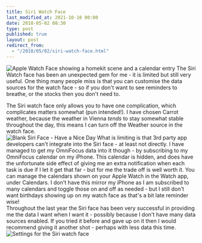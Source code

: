```yaml
---
title: Siri Watch Face
last_modified_at: 2021-10-10 00:00
date: 2018-05-02 08:30
type: post
published: true
layout: post
redirect_from:
  - "/2018/05/02/siri-watch-face.html"
---
```

<img src="https://resources.rosemaryorchard.com/images/blog/siri-watch-face/apple-watch-siri-face-home-calendar.png" alt="Apple Watch Face showing a homekit scene and a calendar entry"> The Siri Watch face has been an unexpected gem for me - it is limited but still very useful. One thing many people miss is that you can customise the data sources for the watch face - so if you don't want to see reminders to breathe, or the stocks then you don't need to.  

<!--more-->

The Siri watch face only allows you to have one complication, which complicates matters somewhat (pun intended!). I have chosen Carrot weather, because the weather in Vienna _tends_ to stay somewhat stable throughout the day, this means I can turn off the Weather source in the watch face.  
<img src="https://resources.rosemaryorchard.com/images/blog/siri-watch-face/apple-watch-blank-siri-face.png" alt="Blank Siri Face - Have a Nice Day"> What is limiting is that 3rd party app developers can't integrate into the Siri face - at least not directly. I have managed to get my OmniFocus data into it though - by subscribing to my OmniFocus calendar on my iPhone. This calendar is hidden, and does have the unfortunate side effect of giving me an extra notification when each task is due if I let it get that far - but for me the trade off is well worth it. You can manage the calendars shown on your Apple Watch in the Watch app, under Calendars. I don't have this mirror my iPhone as I am subscribed to many calendars and toggle those on and off as needed - but I still don't want birthdays showing up on my watch face as that's a bit late reminder wise!  
Throughout the last year the Siri face has been very successful in providing me the data I want when I want it - possibly because I don't have many data sources enabled. If you tried it before and gave up on it then I would recommend giving it another shot - perhaps with less data this time.  
<img src="https://resources.rosemaryorchard.com/images/blog/siri-watch-face/siri-face-settings.png" alt="Settings for the Siri watch face">  
